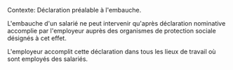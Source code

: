 Contexte: Déclaration préalable à l'embauche.

L'embauche d'un salarié ne peut intervenir qu'après déclaration nominative accomplie par l'employeur auprès des organismes de protection sociale désignés à cet effet.

L'employeur accomplit cette déclaration dans tous les lieux de travail où sont employés des salariés.